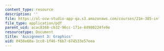 ```yaml
---
content_type: resource
description: ''
file: https://ol-ocw-studio-app-qa.s3.amazonaws.com/courses/21m-385-interactive-music-systems-fall-2016/0450e60a1cc81f46f6b7674533e57eea_MIT21M_385F16_pset3.pdf
file_type: application/pdf
parent_uid: acac8168-cb32-96cc-171e-8d980224fe9e
resourcetype: Document
title: 'Assignment 3: Graphics'
uid: 0450e60a-1cc8-1f46-f6b7-674533e57eea
---
```

